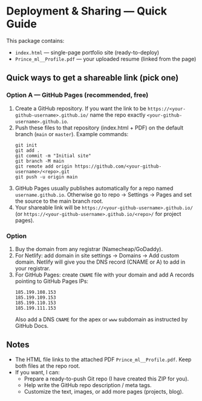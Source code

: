 # Deployment & Sharing — Quick Guide

This package contains:
- `index.html` — single-page portfolio site (ready-to-deploy)
- `Prince_ml__Profile.pdf` — your uploaded resume (linked from the page)

## Quick ways to get a shareable link (pick one)

### Option A — GitHub Pages (recommended, free)
1. Create a GitHub repository. If you want the link to be `https://<your-github-username>.github.io/` name the repo exactly `<your-github-username>.github.io`.
2. Push these files to that repository (index.html + PDF) on the default branch (`main` or `master`).
   Example commands:
   ```
   git init
   git add .
   git commit -m "Initial site"
   git branch -M main
   git remote add origin https://github.com/<your-github-username>/<repo>.git
   git push -u origin main
   ```
3. GitHub Pages usually publishes automatically for a repo named `username.github.io`. Otherwise go to repo -> Settings -> Pages and set the source to the main branch root.
4. Your shareable link will be `https://<your-github-username>.github.io/` (or `https://<your-github-username>.github.io/<repo>/` for project pages).

### Option 
1. Buy the domain from any registrar (Namecheap/GoDaddy).
2. For Netlify: add domain in site settings -> Domains -> Add custom domain. Netlify will give you the DNS record (CNAME or A) to add in your registrar.
3. For GitHub Pages: create `CNAME` file with your domain and add A records pointing to GitHub Pages IPs:
   ```
   185.199.108.153
   185.199.109.153
   185.199.110.153
   185.199.111.153
   ```
   Also add a DNS `CNAME` for the apex or `www` subdomain as instructed by GitHub Docs.

## Notes
- The HTML file links to the attached PDF `Prince_ml__Profile.pdf`. Keep both files at the repo root.
- If you want, I can:
  - Prepare a ready-to-push Git repo (I have created this ZIP for you).
  - Help write the GitHub repo description / meta tags.
  - Customize the text, images, or add more pages (projects, blog).
